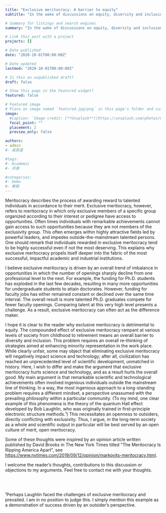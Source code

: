 ```yaml
---
title: "Exclusive meritocracy: A barrier to equity"
subtitle: "In the wake of discussions on equity, diversity and inclusion in academia, ignited by recent social unrest in the U.S., I share some thoughts about one crucial and yet widely dismissed barrier to success experienced by marginalized communities: _Exclusive meritocracy_."

# Summary for listings and search engines
summary: "In the wake of discussions on equity, diversity and inclusion in academia, ignited by recent social unrest in the U.S., I share some thoughts about one crucial and yet widely dismissed barrier to success experienced by marginalized communities: _Exclusive meritocracy_."

# Link this post with a project
projects: []

# Date published
date: "2020-10-01T00:00:00Z"

# Date updated
lastmod: "2020-10-01T00:00:00Z"

# Is this an unpublished draft?
draft: false

# Show this page in the Featured widget?
featured: false

# Featured image
# Place an image named `featured.jpg/png` in this page's folder and customize its options here.
image:
  #caption: 'Image credit: [**Unsplash**](https://unsplash.com/photos/CpkOjOcXdUY)'
  focal_point: ""
  placement: 2
  preview_only: false

authors:
- admin
#- 吳恩達

#tags:
#- Academic
#- 开源

#categories:
#- Demo
#- 教程
---
```


Meritocracy describes the process of awarding reward to talented individuals in accordance to their merit. Exclusive meritocracy, however, refers to meritocracy in which only exclusive members of a specific group organized according to their interest or pedigree have access to opportunities. Often times individuals with remarkable achievements cannot gain access to such opportunities because they are not members of the exclusivity group. This often emerges within highly attractive fields led by powerful leaders, and impedes outside-the-mainstream talented persons. One should remark that individuals rewarded in exclusive meritocracy tend to be highly successful even if not the most deserving. This explains why exclusive meritocracy propels itself deeper into the fabric of the most successful, impactful academic and industrial institutions.

I believe exclusive meritocracy is driven by an overall trend of imbalance in opportunities in which the number of openings sharply decline from one professional level to the next. For example, the funding for Ph.D. students has exploded in the last few decades, resulting in many more opportunities for undergraduate students to attain doctorates. However, funding for faculty jobs has either remained constant or declined over the same time interval. The overall result is more talented Ph.D. graduates compete for fewer faculty openings. Comparing talent at this very high level presents a challenge. As a result, exclusive meritocracy can often act as the difference maker.

I hope it is clear to the reader why exclusive meritocracy is detrimental to equity. The compounded effect of exclusive meritocracy rampant at various levels of society from childhood to retirement means an overall barrier to diversity and inclusion. This problem requires an overall re-thinking of strategies aimed at enhancing minority representation in the work place. While clearly unfair, some may object that eliminating exclusive meritocracy will negatively impact science and technology; after all, civilization has reached an unprecedented level of scientific development, unmatched in history. Here, I wish to differ and make the argument that exclusive meritocracy hurts science and technology, and as a result hurts the overall good. My main argument is that remarkable scientific and technological achievements often involved ingenious individuals outside the mainstream line of thinking. In a way, the most ingenious approach to a long-standing problem requires a different mindset, a perspective unassumed with the prevailing philosophy within a particular community. (To my mind, one clear example of this phenomena is the theory of the quantum Hall effect developed by Bob Laughlin, who was originally trained in first-principle electronic structure methods.¹) This necessitates an openness to outsiders, directly conflicting with exclusivity. Thus, I argue, in the long-term society as a whole and scientific output in particular will be best served by an open culture of merit, open meritocracy.

Some of these thoughts were inspired by an opinion article written published by David Brooks in The New York Times titled "The Meritocracy Is Ripping America Apart", see https://www.nytimes.com/2019/09/12/opinion/markovits-meritocracy.html.

I welcome the reader’s thoughts, contributions to this discussion or objections to my arguments. Feel free to contact me with your thoughts.

<br/><br/>

¹Perhaps Laughlin faced the challenges of exclusive meritocracy and prevailed. I am in no position to judge this. I simply mention this example as a demonstration of success driven by an outsider’s perspective.
